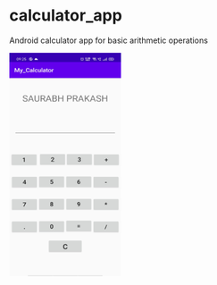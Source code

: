 # calculator_app
Android calculator app for basic arithmetic operations 

<img src="https://github.com/Saurabh-crypto16/calculator_app/blob/master/calculator_app_ss.jpg" width="200" height="400" />

